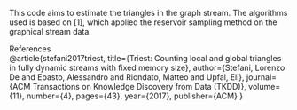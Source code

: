This code aims to estimate the triangles in the graph stream.  The algorithms used is based on [1], which applied the reservoir sampling method on the graphical stream data.

References  
@article{stefani2017triest,
  title={Triest: Counting local and global triangles in fully dynamic streams with fixed memory size},
  author={Stefani, Lorenzo De and Epasto, Alessandro and Riondato, Matteo and Upfal, Eli},
  journal={ACM Transactions on Knowledge Discovery from Data (TKDD)},
  volume={11},
  number={4},
  pages={43},
  year={2017},
  publisher={ACM}
}
